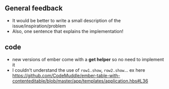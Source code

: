 ## General feedback
* It would be better to write a small description of the issue/inspiration/problem
* Also, one sentence that explains the implementation!

## code
* new versions of ember come with a **get helper** so no need to implement it
* I couldn't understand the use of `row1.show`, `row2.show`... ex here
https://github.com/CodeMuddle/ember-table-with-contenteditable/blob/master/app/templates/application.hbs#L36
